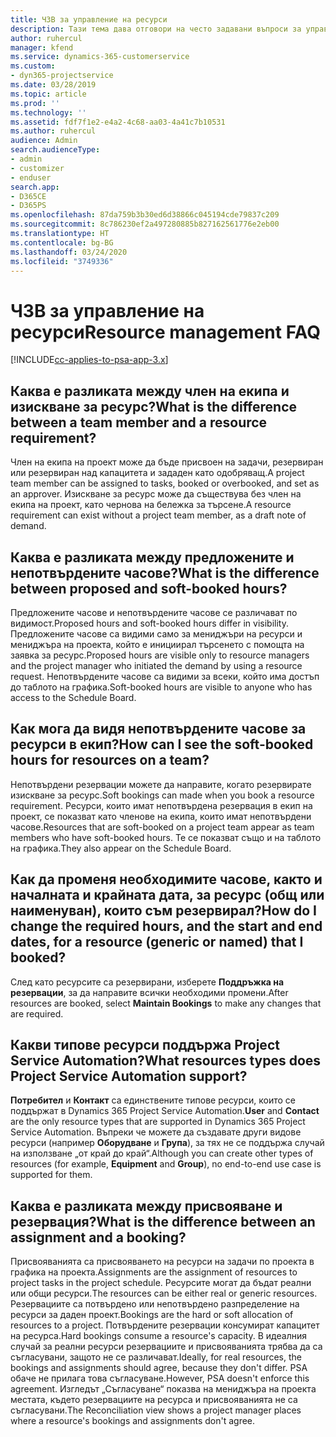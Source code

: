 ```yaml
---
title: ЧЗВ за управление на ресурси
description: Тази тема дава отговори на често задавани въпроси за управлението на ресурси.
author: ruhercul
manager: kfend
ms.service: dynamics-365-customerservice
ms.custom:
- dyn365-projectservice
ms.date: 03/28/2019
ms.topic: article
ms.prod: ''
ms.technology: ''
ms.assetid: fdf7f1e2-e4a2-4c68-aa03-4a41c7b10531
ms.author: ruhercul
audience: Admin
search.audienceType:
- admin
- customizer
- enduser
search.app:
- D365CE
- D365PS
ms.openlocfilehash: 87da759b3b30ed6d38866c045194cde79837c209
ms.sourcegitcommit: 8c786230ef2a497280885b827162561776e2eb00
ms.translationtype: HT
ms.contentlocale: bg-BG
ms.lasthandoff: 03/24/2020
ms.locfileid: "3749336"
---
```

# <a name="resource-management-faq"></a><span data-ttu-id="922c3-103">ЧЗВ за управление на ресурси</span><span class="sxs-lookup"><span data-stu-id="922c3-103">Resource management FAQ</span></span>

[!INCLUDE[cc-applies-to-psa-app-3.x](../includes/cc-applies-to-psa-app-3x.md)]

## <a name="what-is-the-difference-between-a-team-member-and-a-resource-requirement"></a><span data-ttu-id="922c3-104">Каква е разликата между член на екипа и изискване за ресурс?</span><span class="sxs-lookup"><span data-stu-id="922c3-104">What is the difference between a team member and a resource requirement?</span></span>

<span data-ttu-id="922c3-105">Член на екипа на проект може да бъде присвоен на задачи, резервиран или резервиран над капацитета и зададен като одобряващ.</span><span class="sxs-lookup"><span data-stu-id="922c3-105">A project team member can be assigned to tasks, booked or overbooked, and set as an approver.</span></span> <span data-ttu-id="922c3-106">Изискване за ресурс може да съществува без член на екипа на проект, като чернова на бележка за търсене.</span><span class="sxs-lookup"><span data-stu-id="922c3-106">A resource requirement can exist without a project team member, as a draft note of demand.</span></span> 

## <a name="what-is-the-difference-between-proposed-and-soft-booked-hours"></a><span data-ttu-id="922c3-107">Каква е разликата между предложените и непотвърдените часове?</span><span class="sxs-lookup"><span data-stu-id="922c3-107">What is the difference between proposed and soft-booked hours?</span></span>

<span data-ttu-id="922c3-108">Предложените часове и непотвърдените часове се различават по видимост.</span><span class="sxs-lookup"><span data-stu-id="922c3-108">Proposed hours and soft-booked hours differ in visibility.</span></span> <span data-ttu-id="922c3-109">Предложените часове са видими само за мениджъри на ресурси и мениджъра на проекта, който е инициирал търсенето с помощта на заявка за ресурс.</span><span class="sxs-lookup"><span data-stu-id="922c3-109">Proposed hours are visible only to resource managers and the project manager who initiated the demand by using a resource request.</span></span> <span data-ttu-id="922c3-110">Непотвърдените часове са видими за всеки, който има достъп до таблото на графика.</span><span class="sxs-lookup"><span data-stu-id="922c3-110">Soft-booked hours are visible to anyone who has access to the Schedule Board.</span></span>

## <a name="how-can-i-see-the-soft-booked-hours-for-resources-on-a-team"></a><span data-ttu-id="922c3-111">Как мога да видя непотвърдените часове за ресурси в екип?</span><span class="sxs-lookup"><span data-stu-id="922c3-111">How can I see the soft-booked hours for resources on a team?</span></span>

<span data-ttu-id="922c3-112">Непотвърдени резервации можете да направите, когато резервирате изискване за ресурс.</span><span class="sxs-lookup"><span data-stu-id="922c3-112">Soft bookings can made when you book a resource requirement.</span></span> <span data-ttu-id="922c3-113">Ресурси, които имат непотвърдена резервация в екип на проект, се показват като членове на екипа, които имат непотвърдени часове.</span><span class="sxs-lookup"><span data-stu-id="922c3-113">Resources that are soft-booked on a project team appear as team members who have soft-booked hours.</span></span> <span data-ttu-id="922c3-114">Те се показват също и на таблото на графика.</span><span class="sxs-lookup"><span data-stu-id="922c3-114">They also appear on the Schedule Board.</span></span>

## <a name="how-do-i-change-the-required-hours-and-the-start-and-end-dates-for-a-resource-generic-or-named-that-i-booked"></a><span data-ttu-id="922c3-115">Как да променя необходимите часове, както и началната и крайната дата, за ресурс (общ или наименуван), които съм резервирал?</span><span class="sxs-lookup"><span data-stu-id="922c3-115">How do I change the required hours, and the start and end dates, for a resource (generic or named) that I booked?</span></span>

<span data-ttu-id="922c3-116">След като ресурсите са резервирани, изберете **Поддръжка на резервации**, за да направите всички необходими промени.</span><span class="sxs-lookup"><span data-stu-id="922c3-116">After resources are booked, select **Maintain Bookings** to make any changes that are required.</span></span>

## <a name="what-resources-types-does-project-service-automation-support"></a><span data-ttu-id="922c3-117">Какви типове ресурси поддържа Project Service Automation?</span><span class="sxs-lookup"><span data-stu-id="922c3-117">What resources types does Project Service Automation support?</span></span>

<span data-ttu-id="922c3-118">**Потребител** и **Контакт** са единствените типове ресурси, които се поддържат в Dynamics 365 Project Service Automation.</span><span class="sxs-lookup"><span data-stu-id="922c3-118">**User** and **Contact** are the only resource types that are supported in Dynamics 365 Project Service Automation.</span></span> <span data-ttu-id="922c3-119">Въпреки че можете да създавате други видове ресурси (например **Оборудване** и **Група**), за тях не се поддържа случай на използване „от край до край“.</span><span class="sxs-lookup"><span data-stu-id="922c3-119">Although you can create other types of resources (for example, **Equipment** and **Group**), no end-to-end use case is supported for them.</span></span>

## <a name="what-is-the-difference-between-an-assignment-and-a-booking"></a><span data-ttu-id="922c3-120">Каква е разликата между присвояване и резервация?</span><span class="sxs-lookup"><span data-stu-id="922c3-120">What is the difference between an assignment and a booking?</span></span>

<span data-ttu-id="922c3-121">Присвояванията са присвояването на ресурси на задачи по проекта в графика на проекта.</span><span class="sxs-lookup"><span data-stu-id="922c3-121">Assignments are the assignment of resources to project tasks in the project schedule.</span></span> <span data-ttu-id="922c3-122">Ресурсите могат да бъдат реални или общи ресурси.</span><span class="sxs-lookup"><span data-stu-id="922c3-122">The resources can be either real or generic resources.</span></span> <span data-ttu-id="922c3-123">Резервациите са потвърдено или непотвърдено разпределение на ресурси за даден проект.</span><span class="sxs-lookup"><span data-stu-id="922c3-123">Bookings are the hard or soft allocation of resources to a project.</span></span> <span data-ttu-id="922c3-124">Потвърдените резервации консумират капацитет на ресурса.</span><span class="sxs-lookup"><span data-stu-id="922c3-124">Hard bookings consume a resource's capacity.</span></span> <span data-ttu-id="922c3-125">В идеалния случай за реални ресурси резервациите и присвояванията трябва да са съгласувани, защото не се различават.</span><span class="sxs-lookup"><span data-stu-id="922c3-125">Ideally, for real resources, the bookings and assignments should agree, because they don't differ.</span></span> <span data-ttu-id="922c3-126">PSA обаче не прилага това съгласуване.</span><span class="sxs-lookup"><span data-stu-id="922c3-126">However, PSA doesn't enforce this agreement.</span></span> <span data-ttu-id="922c3-127">Изгледът „Съгласуване“ показва на мениджъра на проекта местата, където резервациите на ресурса и присвояванията не са съгласувани.</span><span class="sxs-lookup"><span data-stu-id="922c3-127">The Reconciliation view shows a project manager places where a resource's bookings and assignments don't agree.</span></span>

